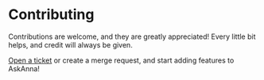 # Contributing

Contributions are welcome, and they are greatly appreciated! Every little bit helps, and credit will always be given.

[Open a ticket](https://gitlab.com/askanna/askanna-python/issues) or create a merge request, and start adding features
to AskAnna!
